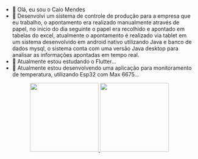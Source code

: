 - 👋 Olá, eu sou o Caio Mendes
- 👀 Desenvolvi um sistema de controle de produção para a empresa que eu trabalho, o apontamento era realizado manualmente através de papel, no inicio do dia seguinte o papel era recolhido e apontado em tabelas do excel, atualmente o apontamento é realizado via tablet em um sistema desenvolvido em android nativo utilizando Java e banco de dados mysql, o sistema conta com uma versão Java desktop para analisar as informações apontadas em tempo real.
- 🌱 Atualmente estou estudando o Flutter...
- 💞️ Atualmente estou desenvolvendo uma aplicação para monitoramento de temperatura, utilizando Esp32 com Max 6675...



<div align="center">
  <a href="https://github.com/caiomendes2526">
  <img height="180em" src="https://github-readme-stats.vercel.app/api?username=caiomendes2526&show_icons=true&theme=dark&include_all_commits=true&count_private=true"/>
  <img height="180em" src="https://github-readme-stats.vercel.app/api/top-langs/?username=caiomendes2526&layout=compact&langs_count=7&theme=dark"/>
</div>

